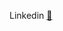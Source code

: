 
<!--
**naveenggmu/naveenggmu** is a ✨ _special_ ✨ repository because its `README.md` (this file) appears on your GitHub profile.

Here are some ideas to get you started:

- 🔭 I’m currently working on ...
- 🌱 I’m currently learning ...
- 👯 I’m looking to collaborate on ...
- 🤔 I’m looking for help with ...
- 💬 Ask me about ...
- 📫 How to reach me: ...
- 😄 Pronouns: ...
- ⚡ Fun fact: ...
-->
<!-- <link rel="stylesheet" href="https://cdn.jsdelivr.net/gh/devicons/devicon@master/devicon.min.css">
<!-- 

<h1 align="center">Hi 👋, I'm Naveen Narayanan</h1>
<h4 align="center">I am first year CS grad at Georgia Tech, currently specializing in ML, but will probably pivot to computing systems</h4>
<h3 align="center">
<a href="https://www.linkedin.com/in/naveen-1999/" target="blank"><img align="center" src="https://cdn.jsdelivr.net/npm/simple-icons@3.0.1/icons/linkedin.svg" alt="https://www.linkedin.com/in/mohan-sundar-9881a7180/" height="30" width="30" /></a>

</p>
</h3>

- 📕 I'm currently pursuing my Masters in Computer Science at ***Georgia Institute of Technology***

- 💼 Previously worked as a Data Scientist Intern at ***PayPal***

- 📫 How to reach me **navaans@gmail.com**

- 📰 Find my resume [here](Naveen_resume.pdf)


## Publications 📝📰

### Conference Papers  

[End-to-End Deep Learning for Reliable Cardiac Activity Monitoring using Seismocardiograms](https://arxiv.org/abs/2010.05662)  
Prithvi Suresh, **Naveen Narayanan**, Chakilam Vijay Pranav, Vineeth Vijayaraghavan  
*19th IEEE International Conference on Machine Learning and Applications (ICMLA)*   

[Scalable Deep Learning for Stress and Affect Detection on Resource-Constrained Devices](https://ieeexplore.ieee.org/document/8999216)  
Abhijith Ragav, Nanda H Krishna, **Naveen Narayanan**, Kevin Thelly, Vineeth Vijayaraghavan  
*18th IEEE International Conference on Machine Learning and Applications (ICMLA)*  


### Working Notes  

[Deep Learning for UI Element Detection: DrawnUI 2020](http://ceur-ws.org/Vol-2696/paper_61.pdf)  
**Naveen Narayanan**, Nitin Nikamanth AB, Kavya Jaganathan  
*11th Conference and Labs of the Evaluation Forum (CLEF)*  
🏆 Ranked 2nd in the leaderboard
<!-- ## Current Work Experience 💼 -->

<!-- ### Checkout my projects 👇 -->
<!-- ## Projects 💻

🚀 **GrocerStop** [🔗](https://github.com/naveenggmu/grocerstop) [📜](https://devfolio.co/submissions/grocerstop)  
    Application to monitor, control and manage crowds at departmental stores for preventing spread of COVID-19  
    🏆 Placed 3rd in Restart India 2020 Hackathon

🚀 **Predicting The On-time Performance Of Flights** [🔗](https://github.com/naveenggmu/Flight-Delay-Prediction-ML-Project)  
    Modelled a two-stage predictive ML Engine that forecasts the On-time performance of flights using Weather data in the US  

🚀 **TARS: Workplace Automation Bot for Solarillion Foundation** [🔗](https://github.com/solarillionfoundation/TARS)  
    TARS is a bot that automates almost every mundane task that happens at Solarillion Foundation. I added features that automated the process of updating the official website via Slack  

🚀 **Blitz AI Challenge** [🔗](https://github.com/naveenggmu/AIcrowd-Blitz-2)  
    Blitz is a 15 day AI Challenge conducted by AIcrowd. We had to solve 5 varied ML Problems.  
    🏆 Ranked 3rd in the leaderboard  

🚀 **EPFL ML Road Segmentation Challenge** [🔗](https://github.com/naveenggmu/EPFL-ML-Road-Segmentation-2019)  
    Segmented Roads from satellite Images using a Unet. This was the first challenge that I participated in AIcrowd back in Nov 2019
 -->
 
 Linkedin [🔗](https://www.linkedin.com/in/naveen-1999/)
<!-- ### Technologies
<p align="left"><img src="https://devicons.github.io/devicon/devicon.git/icons/amazonwebservices/amazonwebservices-original-wordmark.svg" alt="aws" width="40" height="40"/> <img src="https://www.vectorlogo.zone/logos/microsoft_azure/microsoft_azure-icon.svg" alt="azure" width="40" height="40"/> <img src="https://www.vectorlogo.zone/logos/babeljs/babeljs-icon.svg" alt="babel" width="40" height="40"/> <img src="https://devicons.github.io/devicon/devicon.git/icons/c/c-original.svg" alt="c" width="40" height="40"/> <img src="https://devicons.github.io/devicon/devicon.git/icons/docker/docker-original-wordmark.svg" alt="docker" width="40" height="40"/> <img src="https://devicons.github.io/devicon/devicon.git/icons/express/express-original-wordmark.svg" alt="express" width="40" height="40"/> <img src="https://www.vectorlogo.zone/logos/firebase/firebase-icon.svg" alt="firebase" width="40" height="40"/> <img src="https://www.vectorlogo.zone/logos/pocoo_flask/pocoo_flask-icon.svg" alt="flask" width="40" height="40"/> <img src="https://www.vectorlogo.zone/logos/google_cloud/google_cloud-icon.svg" alt="gcp" width="40" height="40"/> <img src="https://www.vectorlogo.zone/logos/git-scm/git-scm-icon.svg" alt="git" width="40" height="40"/> <img src="https://devicons.github.io/devicon/devicon.git/icons/html5/html5-original-wordmark.svg" alt="html5" width="40" height="40"/> <img src="https://devicons.github.io/devicon/devicon.git/icons/javascript/javascript-original.svg" alt="javascript" width="40" height="40"/> <img src="https://devicons.github.io/devicon/devicon.git/icons/linux/linux-original.svg" alt="linux" width="40" height="40"/> <img src="https://devicons.github.io/devicon/devicon.git/icons/mongodb/mongodb-original-wordmark.svg" alt="mongodb" width="40" height="40"/> <img src="https://devicons.github.io/devicon/devicon.git/icons/mysql/mysql-original-wordmark.svg" alt="mysql" width="40" height="40"/> <img src="https://devicons.github.io/devicon/devicon.git/icons/nginx/nginx-original.svg" alt="nginx" width="40" height="40"/> <img src="https://devicons.github.io/devicon/devicon.git/icons/nodejs/nodejs-original-wordmark.svg" alt="nodejs" width="40" height="40"/> <img src="https://devicons.github.io/devicon/devicon.git/icons/postgresql/postgresql-original-wordmark.svg" alt="postgresql" width="40" height="40"/> <img src="https://devicons.github.io/devicon/devicon.git/icons/python/python-original.svg" alt="python" width="40" height="40"/> <img src="https://devicons.github.io/devicon/devicon.git/icons/react/react-original-wordmark.svg" alt="react" width="40" height="40"/> <img src="https://devicons.github.io/devicon/devicon.git/icons/redux/redux-original.svg" alt="redux" width="40" height="40"/> <img src="https://devicons.github.io/devicon/devicon.git/icons/webpack/webpack-original.svg" alt="webpack" width="40" height="40"/></p><p align="center"> -->
